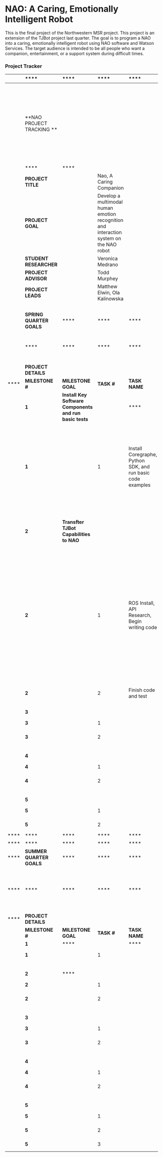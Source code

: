 # NAO: A Caring, Emotionally Intelligent Robot

This is the final project of the Northwestern MSR project. This project is an extension of the TJBot project last quarter. The goal is to program a NAO into a caring, emotionally intelligent robot using NAO software and Watson Services. The target audience is intended to be all people who want a companion, entertainment, or a support system during difficult times.

### Project Tracker


|   | **** | **** | **** | **** | **** | **** | **** | **** | **** |  |  |  |  |  |  |  |  |
| --- | :--- | :--- | :--- | :--- | :--- | :--- | :--- | --- | --- | :---: | :---: | :---: | --- | --- | --- | --- | --- |
|   | **NAO PROJECT TRACKING ** |  |  |  |  |  | **** | **** | **** | **** |  | Customize the list of possible statuses and priorities to the right so that the Status and Priority columns can use standardized values. |  | **** | **STATUS KEY** | **** | **PRIORITY KEY** |
|   | **** | **** |  |  |  |  | **** |  |  |  |  |  |  |  | On Hold |  | Low |
|   | **PROJECT TITLE** |  | Nao, A Caring Companion  |  |  |  | **** | **DEPARTMENT** | Northwestern MSR Program | **** |  |  | **** |  | Not Yet Started |  | Medium |
|   | **PROJECT GOAL** |  | Develop a multimodal human emotion recognition and interaction system on the NAO robot  |  |  |  | **** | **DATE** | 4/30/19 |  |  |  | **** |  |  |  |  |
|   | **STUDENT RESEARCHER** |  | Veronica Medrano |  |  |  | **** |  |  |  |  |  | **** |  |  |  |  |
|   | **PROJECT ADVISOR** |  | Todd Murphey |  |  |  | **** |  |  |  |  |  | **** |  | In Progress |  | High |
|   | **PROJECT LEADS** |  | Matthew Elwin, Ola Kalinowska |  |  |  | **** |  |  |  |  |  |  |  |  |  |  |
|   |  |  |  |  |  |  |  |  |  |  |  |  |  |  | Complete |  |  |
|   | **SPRING QUARTER GOALS** | **** | **** | **** | **** | **** | **** | **** | **** | **** | **SPRING DELIVERABLE** | **% DONE** |  |  |  |  |  |
|   | **** | **** | **** | **** | **** | **** | **** | **** | **** | **** | **Well Developed prototype of empathetic robot NAO** | **20%** |  |  |  |  |  |
|   | **PROJECT DETAILS** |  |  |  |  |  |  |  |  |  |  | **MILESTONE COMPLETION** | **** |  |  |  |  |
|  **** | **MILESTONE #** | **MILESTONE GOAL** | **TASK #** | **TASK NAME** | **TASK DESCRIPTION** | **STATUS** | **PRIORITY** | **START DATE** | **END DATE** | **DURATION** | **NOTES** | **% DONE** |  |  |  |  |  |
|   | **1** | **Install Key Software Components<br/>and run basic tests** |  | **** | **** | **** | **** | **** | **** | **** | **** | **100%** | **** |  |  |  |  |
|   | **1** |  | 1 | Install Coregraphe, Python SDK, and run basic code examples | Install the following:<br/><br/>-Choregraphe-visual GUI ennvironment<br/>-Python SDK-API to create modules for running robot<br/>-Run basic "hello world" tests | Complete | Medium | 4/18/19 | 4/24/19 | 6 | Much time was used in install troubleshooting<br/><br/>Demoed basic Choregraph capability and hello world message from Python SDK function | 100% | **** |  |  |  |  |
|   |  |  |  |  |  |  |  |  |  |  |  | **% DONE** | **** |  |  |  |  |
|   | **2** | **Transfter TJBot Capabilities to NAO** |  |  |  |  | **** |  |  |  |  | **0%** | **** |  |  |  |  |
|   | **2** |  | 1 | ROS Install, API Research, Begin writing code | -Try to install ROS for NAO on Melodic<br/>  -will need to compile software from source<br/> -API research <br/>  - Watson APIs with NAOqi Python APIs<br/>      -outline which APIs will be needed to accomplish goals<br/>- Utilize Python SDK to write Python Appication with necessary tools/APIs | Not Yet Started | Medium | 4/24/19 | 5/1/19 | 7 | Sick over the weekend--behind for technical goals of this milestone. Will work additional hours this weekend to make up for lost time | 0% | **** |  |  |  |  |
|   | **2** |  | 2 | Finish code and test | Test, debug, refine code | Not Yet Started | Medium | 5/1/19 | 5/8/19 | 7 |  | 0% | **** |  |  |  |  |
|   |  |  |  |  |  |  |  |  |  |  |  | **% DONE** | **** |  |  |  |  |
|   | **3** |  |  |  |  |  |  |  |  |  |  | **0%** | **** |  |  |  |  |
|   | **3** |  | 1 |  |  | Not Yet Started | Medium | 5/8/19 | 5/15/19 | 7 |  | 0% | **** |  |  |  |  |
|   | **3** |  | 2 |  |  | Not Yet Started | High | 5/15/19 | 5/22/19 | 7 |  | 0% | **** |  |  |  |  |
|   |  |  |  |  |  |  |  |  |  |  |  | **% DONE** | **** |  |  |  |  |
|   | **4** |  |  |  |  |  |  |  |  |  |  | **0%** | **** |  |  |  |  |
|   | **4** |  | 1 |  |  | Not Yet Started | High | 5/22/19 | 5/29/19 | 7 |  | 0% | **** |  |  |  |  |
|   | **4** |  | 2 |  |  | Not Yet Started | High | 5/29/19 | 6/5/19 | 7 |  | 0% | **** |  |  |  |  |
|   |  |  |  |  |  |  |  |  |  |  |  | **% DONE** | **** |  |  |  |  |
|   | **5** |  |  |  |  |  |  |  |  |  |  | **0%** | **** |  |  |  |  |
|   | **5** |  | 1 |  |  | Not Yet Started | High | 6/5/19 | 6/12/19 | 7 |  | 0% | **** |  |  |  |  |
|   | **5** |  | 2 |  |  | Not Yet Started | High | 6/12/19 | 6/15/19 | 4 |  | 0% | **** |  |  |  |  |
|  **** | **** | **** | **** | **** | **** | **** | **** | **** | **** | **** | **** | **** | **** |  |  |  |  |
|  **** | **** | **** | **** | **** | **** | **** | **** | **** | **** | **** | **** | **** | **** |  |  |  |  |
|  **** | **SUMMER QUARTER GOALS** | **** | **** | **** | **** | **** | **** | **** | **** | **** | **SUMMER DELIVERABLE** | **% DONE** | **** |  |  |  |  |
|  **** | **** | **** | **** | **** | **** | **** | **** | **** | **** | **** | **AN EMPATHETIC ROBOT WHO NATURALLY INTERACTS WITH HUMANS** | **0%** | **** |  |  |  |  |
|  **** | **PROJECT DETAILS** |  |  |  |  |  |  |  |  |  |  | **MILESTONE COMPLETION** | **** |  |  |  |  |
|   | **MILESTONE #** | **MILESTONE GOAL** | **TASK #** | **TASK NAME** | **TASK DESCRIPTION** | **STATUS** | **PRIORITY** | **START DATE** | **END DATE** | **DURATION** | **NOTES** | **% DONE** | **** |  |  |  |  |
|   | **1** | **** |  | **** | **** | **** | **** | **** | **** | **** | **** | **0%** | **** | **** | **** | **** | **** |
|   | **1** |  | 1 |  |  | Not Yet Started | Medium | 6/24/19 | 7/1/19 | 7 |  | 0% | **** | **** | **** | **** | **** |
|   |  |  |  |  |  |  |  |  |  |  |  | **% DONE** | **** | **** | **** | **** | **** |
|   | **2** | **** |  |  |  |  | **** |  |  |  |  | **0%** | **** | **** | **** | **** | **** |
|   | **2** |  | 1 |  |  | Not Yet Started | Medium | 7/1/19 | 7/8/19 | 7 |  | 0% | **** | **** | **** | **** | **** |
|   | **2** |  | 2 |  |  | Not Yet Started | Medium | 7/8/19 | 7/15/19 | 7 |  | 0% | **** | **** | **** | **** | **** |
|   |  |  |  |  |  |  |  |  |  |  |  | **% DONE** | **** | **** | **** | **** | **** |
|   | **3** |  |  |  |  |  |  |  |  |  |  | **0%** | **** | **** | **** | **** | **** |
|   | **3** |  | 1 |  |  | Not Yet Started | Medium | 7/15/19 | 7/22/19 | 7 |  | 0% | **** | **** | **** | **** | **** |
|   | **3** |  | 2 |  |  | Not Yet Started | High | 7/22/19 | 7/29/19 | 7 |  | 0% | **** | **** | **** | **** | **** |
|   |  |  |  |  |  |  |  |  |  |  |  | **% DONE** | **** | **** | **** | **** | **** |
|   | **4** |  |  |  |  |  |  |  |  |  |  | **0%** | **** | **** | **** | **** | **** |
|   | **4** |  | 1 |  |  | Not Yet Started | High | 7/29/19 | 8/5/19 | 6 |  | 0% | **** | **** | **** | **** | **** |
|   | **4** |  | 2 |  |  | Not Yet Started | High | 8/5/19 | 8/12/19 | 7 |  | 0% | **** | **** | **** | **** | **** |
|   |  |  |  |  |  |  |  |  |  |  |  | **% DONE** | **** | **** | **** | **** | **** |
|   | **5** |  |  |  |  |  |  |  |  |  |  | **0%** | **** | **** | **** | **** | **** |
|   | **5** |  | 1 |  |  | Not Yet Started | High | 8/12/19 | 8/19/19 | 7 |  | 0% | **** | **** | **** | **** | **** |
|   | **5** |  | 2 |  |  | Not Yet Started | High | 8/19/19 | 8/26/19 | 7 |  | 0% | **** | **** | **** | **** | **** |
|   | **5** |  | 3 |  |  | Not Yet Started | High | 8/26/19 | 9/2/19 | 7 |  | 0% | **** | **** | **** | **** | **** |
